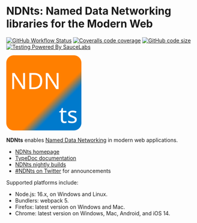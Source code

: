 # NDNts: Named Data Networking libraries for the Modern Web

[![GitHub Workflow Status](https://img.shields.io/github/workflow/status/yoursunny/NDNts/build)](https://github.com/yoursunny/NDNts/actions) [![Coveralls code coverage](https://img.shields.io/coveralls/github/yoursunny/NDNts?style=flat&logo=Coveralls)](https://coveralls.io/github/yoursunny/NDNts) [![GitHub code size](https://img.shields.io/github/languages/code-size/yoursunny/NDNts?style=flat&logo=GitHub)](https://github.com/yoursunny/NDNts/) [![Testing Powered By SauceLabs](https://img.shields.io/badge/browser%20testing-SauceLabs-E2231A?style=flat&logo=Sauce%20Labs)](https://saucelabs.com/)

![NDNts logo](docs/logo.svg)

**NDNts** enables [Named Data Networking](https://named-data.net/) in modern web applications.

* [NDNts homepage](https://yoursunny.com/p/NDNts/)
* [TypeDoc documentation](https://ndnts-docs.ndn.today/typedoc/index.html)
* [NDNts nightly builds](https://ndnts-nightly.ndn.today/)
* [#NDNts on Twitter](https://twitter.com/hashtag/NDNts?f=live) for announcements

Supported platforms include:

* Node.js: 16.x, on Windows and Linux.
* Bundlers: webpack 5.
* Firefox: latest version on Windows and Mac.
* Chrome: latest version on Windows, Mac, Android, and iOS 14.
